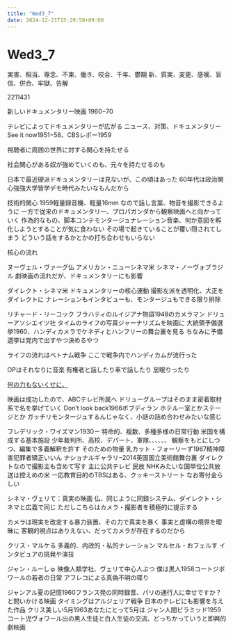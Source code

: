 ```yaml
---
title: "Wed3_7"
date: 2024-12-21T15:29:58+09:00
---
```

# Wed3_7
実害、相当、専念、不束、働き、咬合、千年、鬱期
新、質実、変更、感嘆、盲信、併合、牢獄、告解

2211431

新しいドキュメンタリー映画
1960−70


テレビによってドキュメンタリーが広がる
ニュース、対策、ドキュメンタリー
See it now1951−58、CBSレポー1959

視聴者に周囲の世界に対する関心を持たせる

社会関心がある奴が強めていくのも、元々を持たせるのも

日本で最近硬派ドキュメンタリーは見ないが、この頃はあった
60年代は政治関心強強大学皆学デモ時代みたいなもんだから

技術的関心
1959軽量録音機、軽量16mm
なので話し言葉、物音を撮影できるように
一方で従来のドキュメンタリー、プロパガンダから観察映画へと向かっていく
作為的なもの、脚本コンテモンタージュナレーション音楽、何か意図を孵化しようとすることが気に食わない
その場で起きていることが覆い隠されてしまう
どういう話をするかとかの打ち合わせもいらない

核心の流れ

ヌーヴェル・ヴァーグ仏
アメリカン・ニューシネマ米
シネマ・ノーヴォブラジル
劇映画の流れだが、ドキュメンタリーにも影響

ダイレクト・シネマ米
ドキュメンタリーの核心運動
撮影左派を透明化、大正をダイレクトに
ナレーションもインタビューも、モンタージュもできる限り排除

リチャード・リーコック
フラハティのルイジアナ物語1948のカメラマン
ドリューアソシエイツ社
タイムのライフの写真ジャーナリズムを映画に
大統領予備選挙1960、ハンディカメラでケネディとハンフリーの舞台裏を見る
ちなみに予備選挙は党内で出すやつ決めるやつ

ライフの流れはベトナム戦争
ここで戦争内でハンディカムが流行った

OPはそれなりに音楽
有権者と話したり車で話したり
居眠りったり

[何の力もないくせに、](../Teino/Info/何の力もないくせに、.md)

映画は成功したので、ABCテレビ所属へ
ドリューグループはそのまま密着取材系で名を挙げていく
Don’t look back1966ボブディラン
ホテル一室とかステージとか
ガッチリモンタージュするんじゃなく、小話の詰め合わせみたいな感じ

フレデリック・ワイズマン1930ー
特命的、複数、多種多様の日常行動
米国を構成する基本施設
少年裁判所、高校、デパート、軍隊、、、、、、
観察をもとにしつつ、編集で多義解釈を許す
そのための物量
乳カット・フォーリーず1967精神障害犯罪者矯正いいん
ナショナルギャラリ−2014英国国立美術館舞台裏
	ダイレクトなので撮影主も含めて写す
主に公共テレビ
	民放
	NHKみたいな国単位公共放送は控えめの米
	一応教育目的のTBSはある、クッキーストリート
	なお寄付金らしい

シネマ・ヴェリて：真実の映画
仏、同じように同録システム、ダイレクト・シネマと広義で同じ
ただしこちらはカメラ・撮影者を積極的に提示する

カメラは現実を改変する暴力装置、その力で真実を暴く
事実と虚構の境界を曖昧に
客観的視点はありえない、だってカメラが存在するのだから

クリス・マルケる
多義的、内政的・私的ナレーション
マルセル・おフェルす
インタビュアの挑発や演技

ジャン・ルーしゅ
映像人類学社、ヴェリて中心人ぶつ
僕は黒人1958コートジボワールの若者の日常
アフレコによる真偽不明の喋り

ジャンアル夏の記憶1960フランス発の同時録音、パリの通行人に幸せですか？と問いかける映画
	タイミングはアルジェリア戦争
	日本のテレビにも影響を与えた作品
クリス美しい5月1963あなたにとって5月は
ジャン人間ピラミッド1959コート児ヴォワール出の黒人生徒と白人生徒の交流、どっちかっていうと即興的劇映画
